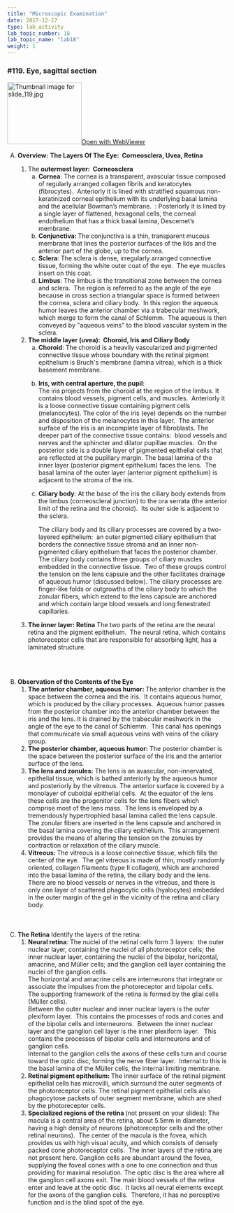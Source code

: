 ```yaml
---
title: "Microscopic Examination"
date: 2017-12-17
type: lab_activity
lab_topic_number: 18
lab_topic_name: "lab18"
weight: 1
---
```

<div class="entrybody">
<h3>#119. Eye, sagittal section</h3>

<div class="thumbnail"> <a href="http://virtualslides.cumc.columbia.edu/119.svs/view.apml?" target="_blank"><img alt="Thumbnail image for slide_119.jpg" src="/assets/images/slide_119-thumb-170x142-1671.jpg" width="170" height="142" class="mt-image-left"></a><a href="http://virtualslides.cumc.columbia.edu/119.svs/view.apml?" target="_blank">Open with WebViewer</a></div>

<ol type="A" style="clear:both;">
<li><strong>Overview:</strong> <strong>The Layers Of The Eye:  Corneosclera, Uvea, Retina</strong></li>

<ol>
<li>The<strong> outermost layer:  Corneosclera </strong>
<ol type="a">
<li><strong>Cornea</strong>: 
The cornea is a transparent, avascular tissue composed of regularly arranged collagen fibrils and keratocytes (fibrocytes).  Anteriorly it is lined with stratified squamous non-keratinized corneal epithelium with its underlying basal lamina and the acellular Bowman’s membrane.  : Posteriorly it is lined by a single layer of flattened, hexagonal cells, the corneal endothelium that has a thick basal lamina, Descemet’s membrane.</li>

<li><strong>                Conjunctiva: </strong>
The conjunctiva is a thin, transparent mucous membrane that lines the posterior surfaces of the lids and the anterior part of the globe, up to the cornea. </li>
<li><strong>                Sclera</strong>: The sclera is dense, irregularly arranged connective tissue, forming the white outer coat of the eye.  The eye muscles insert on this coat.</li>
<li><strong>                Limbus</strong>: The limbus is the transitional zone between the cornea and sclera.  The region is referred to as the angle of the eye because in cross section a triangular space is formed between the cornea, sclera and ciliary body.  In this region the aqueous humor leaves the anterior chamber via a trabecular meshwork, which merge to form the canal of Schlemm.  The aqueous is then conveyed by "aqueous veins" to the blood vascular system in the sclera.</li>

</ol>
</li>
<li><strong>The middle layer (uvea):  Choroid, Iris and Ciliary Body</strong>
<ol type="a">
<li><strong>Choroid</strong>: 
The choroid is a heavily vascularized and pigmented connective tissue whose boundary with the retinal pigment epithelium is Bruch's membrane (lamina vitrea), which is a thick basement membrane. </li>
<li>

<strong>Iris, with central aperture, the pupil</strong>: <br>
The iris projects from the choroid at the region of the limbus. It contains blood vessels, pigment cells, and muscles.  Anteriorly it is a loose connective tissue containing pigment cells (melanocytes). The color of the iris (eye) depends on the number and disposition of the melanocytes in this layer.  The anterior surface of the iris is an incomplete layer of fibroblasts. The deeper part of the connective tissue contains:  blood vessels and nerves and the sphincter and dilator pupillae muscles.  On the posterior side is a double layer of pigmented epithelial cells that are reflected at the pupillary margin. The basal lamina of the inner layer (posterior pigment epithelium) faces the lens.  The basal lamina of the outer layer (anterior pigment epithelium) is adjacent to the stroma of the iris. </li>
<li><strong>                  Ciliary body</strong>: 
At the base of the iris the ciliary body extends from the limbus (corneoscleral junction) to the ora serrata (the anterior limit of the retina and the choroid).  Its outer side is adjacent to the sclera.  <br>

The ciliary body and its ciliary processes are covered by a two-layered epithelium:  an outer pigmented ciliary epithelium that borders the connective tissue stroma and an inner non-pigmented ciliary epithelium that faces the posterior chamber.  The ciliary body contains three groups of ciliary muscles embedded in the connective tissue.  Two of these groups control the tension on the lens capsule and the other facilitates drainage of aqueous humor (discussed below). The ciliary processes are finger-like folds or outgrowths of the ciliary body to which the zonular fibers, which extend to the lens capsule are anchored and which contain large blood vessels and long fenestrated capillaries.</li>
</ol>
</li>
<li><strong>The inner layer: Retina</strong> The two parts of the retina are the neural retina and the pigment epithelium.  The neural retina, which contains photoreceptor cells that are responsible for absorbing light, has a laminated structure. <strong> </strong><br>

<br><br>
</li>
</ol>
<li><strong>Observation of the Contents of the Eye</strong>
<ol>
<li><strong>The anterior chamber, aqueous humor: </strong>
The anterior chamber is the space between the cornea and the iris.  It contains aqueous humor, which is produced by the ciliary processes.  Aqueous humor passes from the posterior chamber into the anterior chamber between the iris and the lens. It is drained by the trabecular meshwork in the angle of the eye to the canal of Schlemm.  This canal has openings that communicate via small aqueous veins with veins of the ciliary group.</li>

<li><strong>The posterior chamber, aqueous humor:</strong> The posterior chamber is the space between the posterior surface of the iris and the anterior surface of the lens.</li>
<li><strong>The lens and zonules:</strong>
The lens is an avascular, non-innervated, epithelial tissue, which is bathed anteriorly by the aqueous humor and posteriorly by the vitreous. The anterior surface is covered by a monolayer of cuboidal epithelial cells.  At the equator of the lens these cells are the progenitor cells for the lens fibers which comprise most of the lens mass.  The lens is enveloped by a tremendously hypertrophied basal lamina called the lens capsule.  The zonular fibers are inserted in the lens capsule and anchored in the basal lamina covering the ciliary epithelium.  This arrangement provides the means of altering the tension on the zonules by contraction or relaxation of the ciliary muscle. </li>

<li><strong>Vitreous: </strong>
The vitreous is a loose connective tissue, which fills the center of the eye.  The gel vitreous is made of thin, mostly randomly oriented, collagen filaments (type II collagen), which are anchored into the basal lamina of the retina, the ciliary body and the lens.  There are no blood vessels or nerves in the vitreous, and there is only one layer of scattered phagocytic cells (hyalocytes) embedded in the outer margin of the gel in the vicinity of the retina and ciliary body.<br><br>
<br><br>
</li>
</ol>
</li>

<li><strong>The Retina</strong> Identify the layers of the retina: 
<ol>
<li><strong>Neural retina</strong>: 
The nuclei of the retinal cells form 3 layers:  the outer nuclear layer, containing the nuclei of all photoreceptor cells; the inner nuclear layer, containing the nuclei of the bipolar, horizontal, amacrine, and Müller cells; and the ganglion cell layer containing the nuclei of the ganglion cells.  <br>
The horizontal and amacrine cells are interneurons that integrate or associate the impulses from the photoreceptor and bipolar cells.  The supporting framework of the retina is formed by the glial cells (Müller cells).<br>
Between the outer nuclear and inner nuclear layers is the outer plexiform layer.  This contains the processes of rods and cones and of the bipolar cells and interneurons.  Between the inner nuclear layer and the ganglion cell layer is the inner plexiform layer.   This contains the processes of bipolar cells and interneurons and of ganglion cells. <br>
Internal to the ganglion cells the axons of these cells turn and course toward the optic disc, forming the nerve fiber layer.  Internal to this is the basal lamina of the Müller cells, the internal limiting membrane. </li>

<li><strong>Retinal pigment epithelium: </strong>
The inner surface of the retinal pigment epithelial cells has microvilli, which surround the outer segments of the photoreceptor cells. The retinal pigment epithelial cells also phagocytose packets of outer segment membrane, which are shed by the photoreceptor cells.</li>
<li><strong>Specialized regions of the retina </strong>(not present on your slides): 
    The macula is a central area of the retina, about 5.5mm in diameter, having a high density of neurons (photoreceptor cells and the other retinal neurons).  The center of the macula is the fovea, which provides us with high visual acuity, and which consists of densely packed cone photoreceptor cells.  The inner layers of the retina are not present here. Ganglion cells are abundant around the fovea, supplying the foveal cones with a one to one connection and thus providing for maximal resolution. The optic disc is the area where all the ganglion cell axons exit. The main blood vessels of the retina enter and leave at the optic disc.  It lacks all neural elements except for the axons of the ganglion cells.  Therefore, it has no perceptive function and is the blind spot of the eye. </li>

</ol>
</li>
</ol>


</div>
